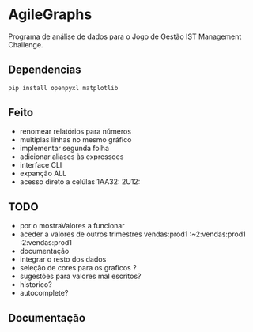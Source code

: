 # AgileGraphs
Programa de análise de dados para o Jogo de Gestão IST Management Challenge.


## Dependencias
```sh
pip install openpyxl matplotlib
```

## Feito
- renomear relatórios para números 
- multiplas linhas no mesmo gráfico
- implementar segunda folha
- adicionar aliases às expressoes
- interface CLI
- expanção ALL
- acesso direto a celúlas
    1AA32:
    2U12:


## TODO
- por o mostraValores a funcionar
- aceder a valores de outros trimestres
    vendas:prod1
    :~2:vendas:prod1
    :2:vendas:prod1
- documentação
- integrar o resto dos dados
- seleção de cores para os graficos ?
- sugestões para valores mal escritos?
- historico?
- autocomplete?


## Documentação

